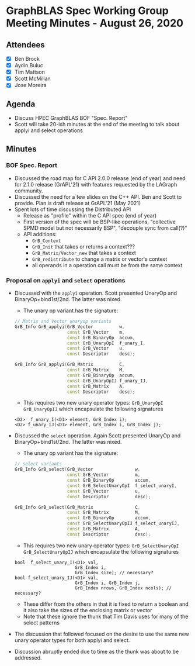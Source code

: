 # GraphBLAS Spec Working Group Meeting Minutes - August 26, 2020

## Attendees
- [X] Ben Brock
- [X] Aydin Buluc
- [X] Tim Mattson
- [X] Scott McMillan
- [X] Jose Moreira

## Agenda

- Discuss HPEC GraphBLAS BOF "Spec. Report"
- Scott will take 20-ish minutes at the end of the meeting to talk about applyi and select operations

## Minutes

### BOF Spec. Report

- Discussed the road map for C API 2.0.0 release (end of year) and need for 2.1.0 release (GrAPL'21) with features requested by the LAGraph community.
- Discussed the need for a few slides on the C++ API.  Ben and Scott to provide.  Plan is draft release at GrAPL'21 (May 2021)
- Spent lots of time discussing the Distributed API
   - Release as "profile" within the C API spec (end of year)
   - First version of the spec will be BSP-like operations, "collective SPMD model but not necessarily BSP", "decouple sync from call(?)"
   - API additions:
        - ```GrB_Context```
        - ```GrB_Init``` that takes or returns a context???
        - ```GrB_Matrix/Vector_new``` that takes a context
        - ```GrB_redistribute``` to change a matrix or vector's context
        - all operands in a operation call must be from the same context

### Proposal on ```applyi``` and ```select``` operations

- Discussed with the ```applyi``` operation.   Scott presented UnaryOp and BinaryOp+bind1st/2nd.  The latter was nixed.
   - The unary op variant has the signature:
   
   ``` C++
   // Matrix and Vector unaryop variants
   GrB_Info GrB_applyi(GrB_Vector          w, 
                       const GrB_Vector    m,
                       const GrB_BinaryOp  accum,
                       const GrB_UnaryOpI  f_unary_I,
                       const GrB_Vector    u,
                       const Descriptor    desc);

   GrB_Info GrB_applyi(GrB_Matrix          C, 
                       const GrB_Matrix    M,
                       const GrB_BinaryOp  accum,
                       const GrB_UnaryOpIJ f_unary_IJ,
                       const GrB_Matrix    A,
                       const Descriptor    desc);
   ```
   
   - This requires two new unary operator types: ```GrB_UnaryOpI``` ```GrB_UnaryOpIJ``` which encapsulate the following signatures
   
   ```
   <D2>  f_unary_I(<D1> element, GrB_Index i);
   <D2> f_unary_IJ(<D1> element, GrB_Index i, GrB_Index j);
   ```

- Discussed the ```select``` operation.  Again Scott presented UnaryOp and BinaryOp+bind1st/2nd.  The latter was nixed.
   - The unary op variant has the signature:
   
   ``` C++
   // select variants
   GrB_Info GrB_select(GrB_Vector                w, 
                       const GrB_Vector          m,
                       const GrB_BinaryOp        accum,
                       const GrB_SelectUnaryOpI  f_select_unaryI,
                       const GrB_Vector          u,
                       const Descriptor          desc);

   GrB_Info GrB_select(GrB_Matrix                C, 
                       const GrB_Matrix          M,
                       const GrB_BinaryOp        accum,
                       const GrB_SelectUnaryOpIJ f_select_unaryIJ,
                       const GrB_Matrix          A,
                       const Descriptor          desc);
   ```
   
   - This requires two new unary operator types: ```GrB_SelectUnaryOpI``` ```GrB_SelectUnaryOpIJ``` which encapsulate the following signatures
   
   ```
   bool  f_select_unary_I(<D1> val,
                          GrB_Index i,
                          GrB_Index size); // necessary?
   bool f_select_unary_IJ(<D1> val,
                          GrB_Index i, GrB_Index j,
                          GrB_Index nrows, GrB_Index ncols); // necessary?

   ```

   - These differ from the others in that it is fixed to return a boolean and it also take the sizes of the enclosing matrix or vector
   - Note that these ignore the thunk that Tim Davis uses for many of the select patterns
   
- The discussion that followed focused on the desire to use the same new unary operator types for both applyi and select.
- Discussion abruptly ended due to time as the thunk was about to be addressed.

